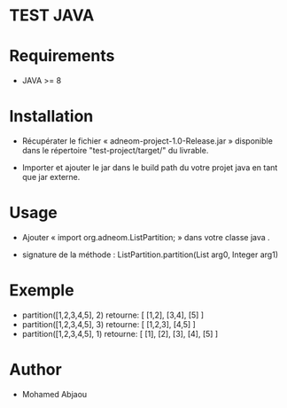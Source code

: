 # TEST JAVA

Requirements
============

* JAVA >= 8

Installation
============

* Récupérater le fichier « adneom-project-1.0-Release.jar » disponible dans le répertoire "test-project/target/" du livrable.

* Importer et ajouter le jar dans le build path du votre projet java en tant que jar externe.

Usage
=====

* Ajouter « import org.adneom.ListPartition; » dans votre classe java .

* signature de la méthode : ListPartition.partition(List<Integer> arg0, Integer arg1)
  
Exemple
=======
  
* partition([1,2,3,4,5], 2) retourne: [ [1,2], [3,4], [5] ] 
* partition([1,2,3,4,5], 3) retourne: [ [1,2,3], [4,5] ] 
* partition([1,2,3,4,5], 1) retourne: [ [1], [2], [3], [4], [5] ]


Author
=======

* Mohamed Abjaou

